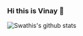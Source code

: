 ### Hi this is Vinay 👋 </br>



![Swathis's github stats](https://github-readme-stats.vercel.app/api?username=vinayvinayu&show_icons=true&count_private=true&theme=buefy)

